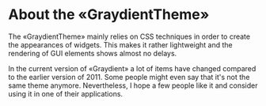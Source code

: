 # About the «GraydientTheme»

The «GraydientTheme» mainly relies on CSS techniques in order to create the appearances of widgets. This makes it rather lightweight and the rendering of GUI elements shows almost no delays.

In the current version of «Graydient» a lot of items have changed compared to the earlier version of 2011. Some people might even say that it's not the same theme anymore. Nevertheless, I hope a few people like it and consider using it in one of their applications.
